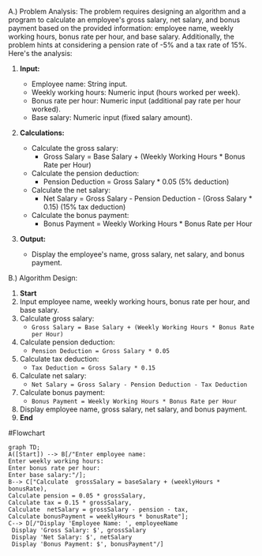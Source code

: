 A.) Problem Analysis:
The problem requires designing an algorithm and a program to calculate an employee's gross salary, net salary, and bonus payment based on the provided information: employee name, weekly working hours, bonus rate per hour, and base salary. Additionally, the problem hints at considering a pension rate of -5% and a tax rate of 15%. Here's the analysis:

1. **Input:**
   - Employee name: String input.
   - Weekly working hours: Numeric input (hours worked per week).
   - Bonus rate per hour: Numeric input (additional pay rate per hour worked).
   - Base salary: Numeric input (fixed salary amount).

2. **Calculations:**
   - Calculate the gross salary:
     - Gross Salary = Base Salary + (Weekly Working Hours * Bonus Rate per Hour)
   - Calculate the pension deduction:
     - Pension Deduction = Gross Salary * 0.05 (5% deduction)
   - Calculate the net salary:
     - Net Salary = Gross Salary - Pension Deduction - (Gross Salary * 0.15) (15% tax deduction)
   - Calculate the bonus payment:
     - Bonus Payment = Weekly Working Hours * Bonus Rate per Hour

3. **Output:**
   - Display the employee's name, gross salary, net salary, and bonus payment.

B.) Algorithm Design:

1. **Start**
2. Input employee name, weekly working hours, bonus rate per hour, and base salary.
3. Calculate gross salary:
   - `Gross Salary = Base Salary + (Weekly Working Hours * Bonus Rate per Hour)`
4. Calculate pension deduction:
   - `Pension Deduction = Gross Salary * 0.05`
5. Calculate tax deduction:
   - `Tax Deduction = Gross Salary * 0.15`
6. Calculate net salary:
   - `Net Salary = Gross Salary - Pension Deduction - Tax Deduction`
7. Calculate bonus payment:
   - `Bonus Payment = Weekly Working Hours * Bonus Rate per Hour`
8. Display employee name, gross salary, net salary, and bonus payment.
9. **End**

#Flowchart
``` mermaid
graph TD;
A([Start]) --> B[/"Enter employee name:
Enter weekly working hours:
Enter bonus rate per hour:
Enter base salary:"/];
B--> C["Calculate  grossSalary = baseSalary + (weeklyHours * bonusRate),
Calculate pension = 0.05 * grossSalary,
Calculate tax = 0.15 * grossSalary,
Calculate  netSalary = grossSalary - pension - tax,
Calculate bonusPayment = weeklyHours * bonusRate"];
C--> D[/"Display 'Employee Name: ', employeeName
 Display 'Gross Salary: $', grossSalary
 Display 'Net Salary: $', netSalary
 Display 'Bonus Payment: $', bonusPayment"/]
```
